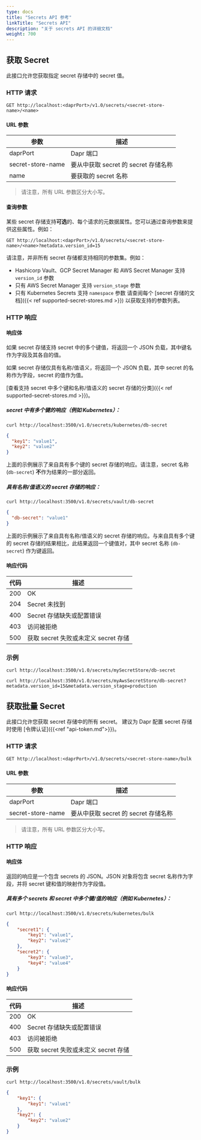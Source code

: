 ```yaml
---
type: docs
title: "Secrets API 参考"
linkTitle: "Secrets API"
description: "关于 secrets API 的详细文档"
weight: 700
---
```


## 获取 Secret

此接口允许您获取指定 secret 存储中的 secret 值。

### HTTP 请求

```
GET http://localhost:<daprPort>/v1.0/secrets/<secret-store-name>/<name>
```

#### URL 参数

参数 | 描述
--------- | -----------
daprPort | Dapr 端口
secret-store-name | 要从中获取 secret 的 secret 存储名称
name | 要获取的 secret 名称

> 请注意，所有 URL 参数区分大小写。

#### 查询参数

某些 secret 存储支持**可选**的、每个请求的元数据属性。您可以通过查询参数来提供这些属性。例如：

```
GET http://localhost:<daprPort>/v1.0/secrets/<secret-store-name>/<name>?metadata.version_id=15
```

请注意，并非所有 secret 存储都支持相同的参数集。例如：
- Hashicorp Vault、GCP Secret Manager 和 AWS Secret Manager 支持 `version_id` 参数
- 只有 AWS Secret Manager 支持 `version_stage` 参数
- 只有 Kubernetes Secrets 支持 `namespace` 参数
请查阅每个 [secret 存储的文档]({{< ref supported-secret-stores.md >}}) 以获取支持的参数列表。

### HTTP 响应

#### 响应体

如果 secret 存储支持 secret 中的多个键值，将返回一个 JSON 负载，其中键名作为字段及其各自的值。

如果 secret 存储仅具有名称/值语义，将返回一个 JSON 负载，其中 secret 的名称作为字段，secret 的值作为值。

[查看支持 secret 中多个键和名称/值语义的 secret 存储的分类]({{< ref supported-secret-stores.md >}})。

##### secret 中有多个键的响应（例如 Kubernetes）：

```shell
curl http://localhost:3500/v1.0/secrets/kubernetes/db-secret
```

```json
{
  "key1": "value1",
  "key2": "value2"
}
```

上面的示例展示了来自具有多个键的 secret 存储的响应。请注意，secret 名称 (`db-secret`) **不**作为结果的一部分返回。

##### 具有名称/值语义的 secret 存储的响应：

```shell
curl http://localhost:3500/v1.0/secrets/vault/db-secret
```

```json
{
  "db-secret": "value1"
}
```

上面的示例展示了来自具有名称/值语义的 secret 存储的响应。与来自具有多个键的 secret 存储的结果相比，此结果返回一个键值对，其中 secret 名称 (`db-secret`) 作为键返回。

#### 响应代码

代码 | 描述
---- | -----------
200  | OK
204  | Secret 未找到
400  | Secret 存储缺失或配置错误
403  | 访问被拒绝
500  | 获取 secret 失败或未定义 secret 存储

### 示例

```shell
curl http://localhost:3500/v1.0/secrets/mySecretStore/db-secret
```

```shell
curl http://localhost:3500/v1.0/secrets/myAwsSecretStore/db-secret?metadata.version_id=15&metadata.version_stage=production
```

## 获取批量 Secret

此接口允许您获取 secret 存储中的所有 secret。
建议为 Dapr 配置 secret 存储时使用 [令牌认证]({{<ref "api-token.md">}})。

### HTTP 请求

```
GET http://localhost:<daprPort>/v1.0/secrets/<secret-store-name>/bulk
```

#### URL 参数

参数 | 描述
--------- | -----------
daprPort | Dapr 端口
secret-store-name | 要从中获取 secret 的 secret 存储名称

> 请注意，所有 URL 参数区分大小写。

### HTTP 响应

#### 响应体

返回的响应是一个包含 secrets 的 JSON。JSON 对象将包含 secret 名称作为字段，并将 secret 键和值的映射作为字段值。

##### 具有多个 secrets 和 secret 中多个键/值的响应（例如 Kubernetes）：

```shell
curl http://localhost:3500/v1.0/secrets/kubernetes/bulk
```

```json
{
    "secret1": {
        "key1": "value1",
        "key2": "value2"
    },
    "secret2": {
        "key3": "value3",
        "key4": "value4"
    }
}
```

#### 响应代码

代码 | 描述
---- | -----------
200  | OK
400  | Secret 存储缺失或配置错误
403  | 访问被拒绝
500  | 获取 secret 失败或未定义 secret 存储

### 示例

```shell
curl http://localhost:3500/v1.0/secrets/vault/bulk
```

```json
{
    "key1": {
        "key1": "value1"
    },
    "key2": {
        "key2": "value2"
    }
}
